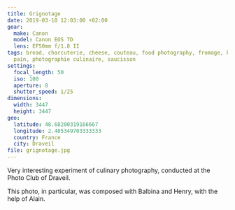 ```yaml
---
title: Grignotage
date: 2019-03-10 12:03:00 +02:00
gear:
  make: Canon
  model: Canon EOS 7D
  lens: EF50mm f/1.8 II
tags: bread, charcuterie, cheese, couteau, food photography, fromage, knife,
  pain, photographie culinaire, saucisson
settings:
  focal_length: 50
  iso: 100
  aperture: 8
  shutter_speed: 1/25
dimensions:
  width: 3447
  height: 3447
geo:
  latitude: 48.68200319166667
  longitude: 2.405349703333333
  country: France
  city: Draveil
file: grignotage.jpg
---
```


Very interesting experiment of culinary photography, conducted at the Photo Club of Draveil.

This photo, in particular, was composed with Balbina and Henry, with the help of Alain.
